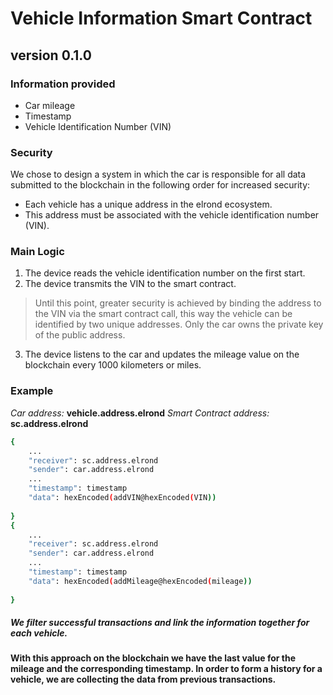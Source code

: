 # Vehicle Information Smart Contract
## version 0.1.0

###  Information provided
- Car mileage
- Timestamp
- Vehicle Identification Number (VIN)

### Security 
We chose to design a system in which the car is responsible for all data submitted to the blockchain in the following order for increased security:
- Each vehicle has a unique address in the elrond ecosystem.
- This address must be associated with the vehicle identification number (VIN).

### Main Logic
1. The device reads the vehicle identification number on the first start.
2. The device transmits the VIN to the smart contract.
>Until this point, greater security is achieved by binding the address to the VIN via the smart contract call, this way the vehicle can be identified by two unique addresses. Only the car owns the private key of the public address.
3. The device listens to the car and updates the mileage value on the blockchain every 1000 kilometers or miles.


### Example 

*Car address:* **vehicle.address.elrond**
*Smart Contract address:* **sc.address.elrond**

```sh
{
    ...
    "receiver": sc.address.elrond
    "sender": car.address.elrond
    ...
    "timestamp": timestamp
    "data": hexEncoded(addVIN@hexEncoded(VIN))
    
} 
{
    ...
    "receiver": sc.address.elrond
    "sender": car.address.elrond
    ...
    "timestamp": timestamp
    "data": hexEncoded(addMileage@hexEncoded(mileage))
    
}

```
##### We filter successful transactions and link the information together for each vehicle.
#### With this approach on the blockchain we have the last value for the mileage and the corresponding timestamp. In order to form a history for a vehicle, we are collecting the data from previous transactions.

